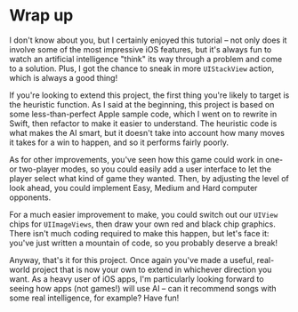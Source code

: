 # Wrap up

I don't know about you, but I certainly enjoyed this tutorial – not only does it involve some of the most impressive iOS features, but it's always fun to watch an artificial intelligence "think" its way through a problem and come to a solution. Plus, I got the chance to sneak in more `UIStackView` action, which is always a good thing!

If you're looking to extend this project, the first thing you're likely to target is the heuristic function. As I said at the beginning, this project is based on some less-than-perfect Apple sample code, which I went on to rewrite in Swift, then refactor to make it easier to understand. The heuristic code is what makes the AI smart, but it doesn't take into account how many moves it takes for a win to happen, and so it performs fairly poorly.

As for other improvements, you've seen how this game could work in one- or two-player modes, so you could easily add a user interface to let the player select what kind of game they wanted. Then, by adjusting the level of look ahead, you could implement Easy, Medium and Hard computer opponents.

For a much easier improvement to make, you could switch out our `UIView` chips for `UIImageViews`, then draw your own red and black chip graphics. There isn't much coding required to make this happen, but let's face it: you've just written a mountain of code, so you probably deserve a break!

Anyway, that's it for this project. Once again you've made a useful, real-world project that is now your own to extend in whichever direction you want. As a heavy user of iOS apps, I'm particularly looking forward to seeing how apps (not games!) will use AI – can it recommend songs with some real intelligence, for example? Have fun!
